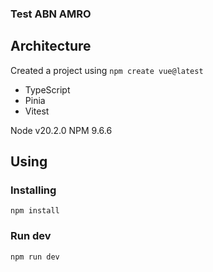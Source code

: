 ### Test ABN AMRO

## Architecture
Created a project using
`npm create vue@latest`
+ TypeScript
+ Pinia
+ Vitest

Node v20.2.0
NPM 9.6.6

## Using

### Installing
`npm install`

### Run dev
`npm run dev`
